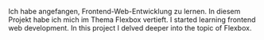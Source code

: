 Ich habe angefangen, Frontend-Web-Entwicklung zu lernen. In diesem Projekt habe ich mich im Thema Flexbox vertieft.
I started learning frontend web development. In this project I delved deeper into the topic of Flexbox.
